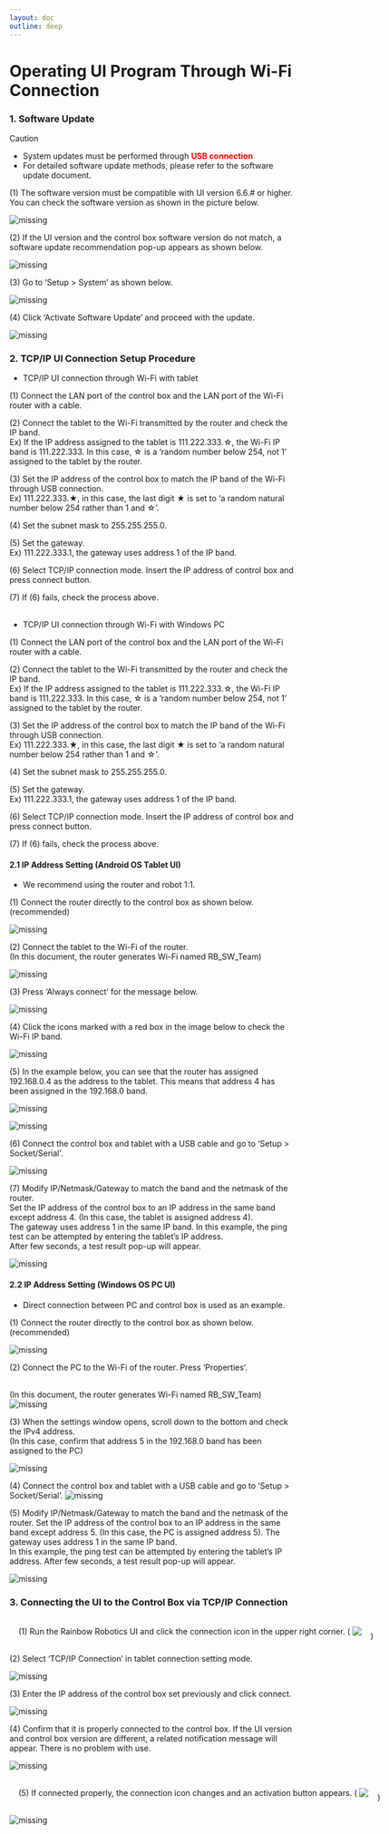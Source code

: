 ```yaml
---
layout: doc
outline: deep
---
```


# Operating UI Program Through Wi-Fi Connection

### 1. Software Update

<div class="warning custom-block">
    <p class="custom-block-title">Caution</p>
    <ul>
        <li>
            System updates must be performed through <span style="color:red"><b>USB connection</b></span>
        </li>
        <li>
            For detailed software update methods, please refer to the software update document.
        </li>
    </ul>
</div>

(1) The software version must be compatible with UI version 6.6.# or higher. You can check the software version as shown in the picture below.

![missing](/technical_docs/common/ui_connection_wifi/ui1.png)
<br>

(2)	If the UI version and the control box software version do not match, a software update recommendation pop-up appears as shown below.

![missing](/technical_docs/common/ui_connection_wifi/ui2.png)
<br>

(3)	Go to ‘Setup > System’ as shown below.

![missing](/technical_docs/common/ui_connection_wifi/ui3.png)
<br>

(4)	Click ‘Activate Software Update’ and proceed with the update.

![missing](/technical_docs/common/ui_connection_wifi/ui4.png)
<br>

### 2. TCP/IP UI Connection Setup Procedure

- TCP/IP UI connection through Wi-Fi with tablet
        
(1)	Connect the LAN port of the control box and the LAN port of the Wi-Fi router with a cable.

(2)	Connect the tablet to the Wi-Fi transmitted by the router and check the IP band.
<br>Ex) If the IP address assigned to the tablet is 111.222.333.☆, the Wi-Fi IP band is 111.222.333. In this case, ☆ is a ‘random number below 254, not 1’ assigned to the tablet by the router.

(3)	Set the IP address of the control box to match the IP band of the Wi-Fi through USB connection.
<br>Ex) 111.222.333.★, in this case, the last digit ★ is set to ‘a random natural number below 254 rather than 1 and ☆’.

(4)	Set the subnet mask to 255.255.255.0.

(5)	Set the gateway.
<br>Ex) 111.222.333.1, the gateway uses address 1 of the IP band.

(6)	Select TCP/IP connection mode. Insert the IP address of control box and press connect button.

(7)	If (6) fails, check the process above.
<br><br>

- TCP/IP UI connection through Wi-Fi with Windows PC

(1)	Connect the LAN port of the control box and the LAN port of the Wi-Fi router with a cable.

(2)	Connect the tablet to the Wi-Fi transmitted by the router and check the IP band.
<br>Ex) If the IP address assigned to the tablet is 111.222.333.☆, the Wi-Fi IP band is 111.222.333. In this case, ☆ is a ‘random number below 254, not 1’ assigned to the tablet by the router.

(3)	Set the IP address of the control box to match the IP band of the Wi-Fi through USB connection.
<br>Ex) 111.222.333.★, in this case, the last digit ★ is set to ‘a random natural number below 254 rather than 1 and ☆’.

(4)	Set the subnet mask to 255.255.255.0.

(5)	Set the gateway.
<br>Ex) 111.222.333.1, the gateway uses address 1 of the IP band.

(6)	Select TCP/IP connection mode. Insert the IP address of control box and press connect button.

(7)	If (6) fails, check the process above.



#### 2.1 IP Address Setting (Android OS Tablet UI)

- We recommend using the router and robot 1:1.

(1)	Connect the router directly to the control box as shown below. (recommended)

![missing](/technical_docs/common/ui_connection_wifi/ui5.png)
<br>

(2)	Connect the tablet to the Wi-Fi of the router.<br>(In this document, the router generates Wi-Fi named RB_SW_Team)

![missing](/technical_docs/common/ui_connection_wifi/ui6.png)
<br>

(3)	Press ‘Always connect’ for the message below. 

![missing](/technical_docs/common/ui_connection_wifi/ui7.png)
<br>

(4)	Click the icons marked with a red box in the image below to check the Wi-Fi IP band.

![missing](/technical_docs/common/ui_connection_wifi/ui8.png)
<br>

(5)	In the example below, you can see that the router has assigned 192.168.0.4 as the address to the tablet. This means that address 4 has been assigned in the 192.168.0 band.

![missing](/technical_docs/common/ui_connection_wifi/ui9.png)

![missing](/technical_docs/common/ui_connection_wifi/ui10.png)
<br>

(6)	Connect the control box and tablet with a USB cable and go to ‘Setup > Socket/Serial’.

![missing](/technical_docs/common/ui_connection_wifi/ui11.png)
<br>

(7)	Modify IP/Netmask/Gateway to match the band and the netmask of the router. <br> Set the IP address of the control box to an IP address in the same band except address 4. (In this case, the tablet is assigned address 4).<br>The gateway uses address 1 in the same IP band. 
In this example, the ping test can be attempted by entering the tablet’s IP address.<br> After few seconds, a test result pop-up will appear.

![missing](/technical_docs/common/ui_connection_wifi/ui12.png)
<br>

#### 2.2 IP Address Setting (Windows OS PC UI)

- Direct connection between PC and control box is used as an example.

(1)	Connect the router directly to the control box as shown below. (recommended)

![missing](/technical_docs/common/ui_connection_wifi/ui13.png)
<br>

(2)	Connect the PC to the Wi-Fi of the router. Press ‘Properties’.

<br>(In this document, the router generates Wi-Fi named RB_SW_Team)
![missing](/technical_docs/common/ui_connection_wifi/ui14.png)
<br>

(3)	When the settings window opens, scroll down to the bottom and check the IPv4 address. 
<br>(In this case, confirm that address 5 in the 192.168.0 band has been assigned to the PC)

![missing](/technical_docs/common/ui_connection_wifi/ui15.png)
<br>

(4)	Connect the control box and tablet with a USB cable and go to ‘Setup > Socket/Serial’.
![missing](/technical_docs/common/ui_connection_wifi/ui16.png)
<br>

(5)	Modify IP/Netmask/Gateway to match the band and the netmask of the router. Set the IP address of the control box to an IP address in the same band except address 5. (In this case, the PC is assigned address 5). The gateway uses address 1 in the same IP band. 
<br>In this example, the ping test can be attempted by entering the tablet’s IP address. After few seconds, a test result pop-up will appear.

![missing](/technical_docs/common/ui_connection_wifi/ui17.png)
<br>

### 3. Connecting the UI to the Control Box via TCP/IP Connection

<p style="display:flex; align-items:center; white-space:pre">
    (1)	Run the Rainbow Robotics UI and click the connection icon in the upper right corner. ( 
    <img src="/technical_docs/common/tcp_wireless/4-1.png" />
    )</p>

(2)	Select ‘TCP/IP Connection’ in tablet connection setting mode.

![missing](/technical_docs/common/ui_connection_wifi/ui18.png)
<br>

(3)	Enter the IP address of the control box set previously and click connect.

![missing](/technical_docs/common/ui_connection_wifi/ui19.png)
<br>

(4)	Confirm that it is properly connected to the control box. If the UI version and control box version are different, a related notification message will appear. There is no problem with use.

![missing](/technical_docs/common/ui_connection_wifi/ui20.png)
<br>

<p style="display:flex; align-items:center; white-space:pre">
    (5)	If connected properly, the connection icon changes and an activation button appears. ( 
    <img src="/technical_docs/common/ui_connection_wifi/ui22.png" />
    ) </p>

![missing](/technical_docs/common/ui_connection_wifi/ui21.png)
<br>    